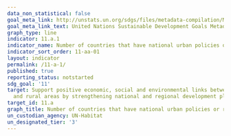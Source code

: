 ```yaml
---
data_non_statistical: false
goal_meta_link: http://unstats.un.org/sdgs/files/metadata-compilation/Metadata-Goal-11.pdf
goal_meta_link_text: United Nations Sustainable Development Goals Metadata (pdf 2066kB)
graph_type: line
indicator: 11.a.1
indicator_name: Number of countries that have national urban policies or regional development plans that (a) respond to population dynamics, (b) ensure balanced territorial development, (c) increase local fiscal space
indicator_sort_order: 11-aa-01
layout: indicator
permalink: /11-a-1/
published: true
reporting_status: notstarted
sdg_goal: '11'
target: Support positive economic, social and environmental links between urban, peri-urban
  and rural areas by strengthening national and regional development planning
target_id: 11.a
graph_title: Number of countries that have national urban policies or regional development plans that (a) respond to population dynamics, (b) ensure balanced territorial development, (c) increase local fiscal space
un_custodian_agency: UN-Habitat
un_designated_tier: '3'
---
```

